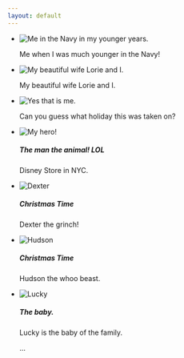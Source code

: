 ```yaml
---
layout: default
---
```

<ul class="thumbnails">
  <li class="span2">
    <div class="thumbnail">
      <img src="../personal/photos/roger.jpg" alt="Me in the Navy in my younger years.">
      <p>Me when I was much younger in the Navy!</p>
    </div>
  </li>

  <li class="span2">
    <div class="thumbnail">
      <img src="../personal/photos/004.jpg" alt="My beautiful wife Lorie and I.">
      <p>My beautiful wife Lorie and I.</p>
    </div>
  </li>

  <li class="span2">
    <div class="thumbnail">
      <img src="../personal/photos/20120317_113455.jpg" alt="Yes that is me.">
      <p>Can you guess what holiday this was taken on?</p>
    </div>
  </li>

  <li class="span2">
    <div class="thumbnail">
      <img src="../personal/photos/RogerandAnimal2.jpg" alt="My hero!">
      <h5>The man the animal! LOL</h5>
      <p>Disney Store in NYC.</p>
    </div>
  </li>

  <li class="span2">
    <div class="thumbnail">
      <img src="../personal/photos/20111127_131935.jpg" alt="Dexter">
      <h5>Christmas Time</h5>
      <p>Dexter the grinch!</p>
    </div>
  </li>

  <li class="span2">
    <div class="thumbnail">
      <img src="../personal/photos/20111127_132041.jpg" alt="Hudson">
      <h5>Christmas Time</h5>
      <p>Hudson the whoo beast.</p>
    </div>
  </li>  

  <li class="span2">
    <div class="thumbnail">
      <img src="../personal/photos/Lucky.jpg" alt="Lucky">
      <h5>The baby.</h5>
      <p>Lucky is the baby of the family.</p>
    </div>
  </li>    

  ...
</ul>